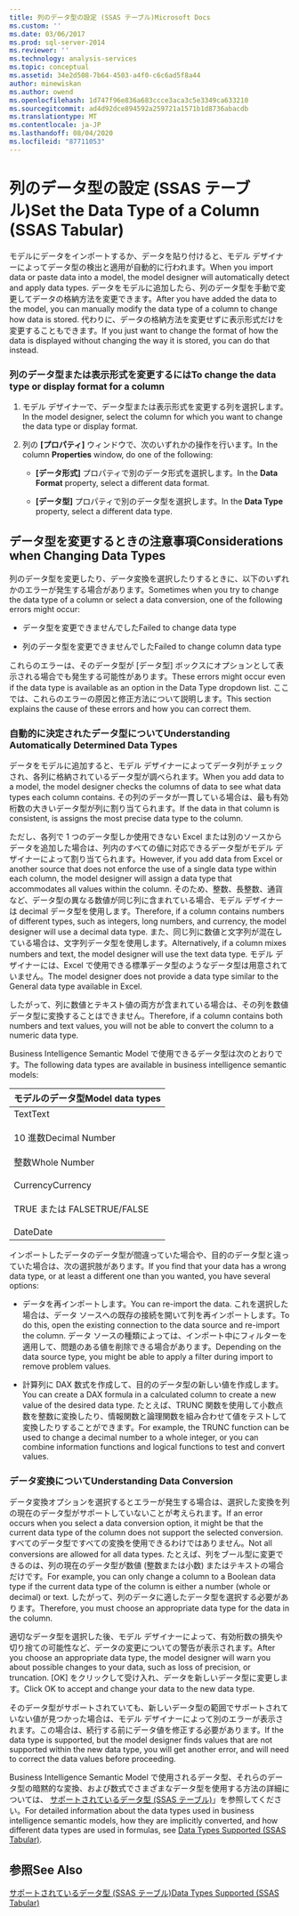 ```yaml
---
title: 列のデータ型の設定 (SSAS テーブル)Microsoft Docs
ms.custom: ''
ms.date: 03/06/2017
ms.prod: sql-server-2014
ms.reviewer: ''
ms.technology: analysis-services
ms.topic: conceptual
ms.assetid: 34e2d508-7b64-4503-a4f0-c6c6ad5f8a44
author: minewiskan
ms.author: owend
ms.openlocfilehash: 1d747f96e836a683ccce3aca3c5e3349ca633210
ms.sourcegitcommit: ad4d92dce894592a259721a1571b1d8736abacdb
ms.translationtype: MT
ms.contentlocale: ja-JP
ms.lasthandoff: 08/04/2020
ms.locfileid: "87711053"
---
```

# <a name="set-the-data-type-of-a-column-ssas-tabular"></a><span data-ttu-id="13e31-102">列のデータ型の設定 (SSAS テーブル)</span><span class="sxs-lookup"><span data-stu-id="13e31-102">Set the Data Type of a Column (SSAS Tabular)</span></span>
  <span data-ttu-id="13e31-103">モデルにデータをインポートするか、データを貼り付けると、モデル デザイナーによってデータ型の検出と適用が自動的に行われます。</span><span class="sxs-lookup"><span data-stu-id="13e31-103">When you import data or paste data into a model, the model designer will automatically detect and apply data types.</span></span> <span data-ttu-id="13e31-104">データをモデルに追加したら、列のデータ型を手動で変更してデータの格納方法を変更できます。</span><span class="sxs-lookup"><span data-stu-id="13e31-104">After you have added the data to the model, you can manually modify the data type of a column to change how data is stored.</span></span> <span data-ttu-id="13e31-105">代わりに、データの格納方法を変更せずに表示形式だけを変更することもできます。</span><span class="sxs-lookup"><span data-stu-id="13e31-105">If you just want to change the format of how the data is displayed without changing the way it is stored, you can do that instead.</span></span>  
  
### <a name="to-change-the-data-type-or-display-format-for-a-column"></a><span data-ttu-id="13e31-106">列のデータ型または表示形式を変更するには</span><span class="sxs-lookup"><span data-stu-id="13e31-106">To change the data type or display format for a column</span></span>  
  
1.  <span data-ttu-id="13e31-107">モデル デザイナーで、データ型または表示形式を変更する列を選択します。</span><span class="sxs-lookup"><span data-stu-id="13e31-107">In the model designer, select the column for which you want to change the data type or display format.</span></span>  
  
2.  <span data-ttu-id="13e31-108">列の **[プロパティ]** ウィンドウで、次のいずれかの操作を行います。</span><span class="sxs-lookup"><span data-stu-id="13e31-108">In the column **Properties** window, do one of the following:</span></span>  
  
    -   <span data-ttu-id="13e31-109">**[データ形式]** プロパティで別のデータ形式を選択します。</span><span class="sxs-lookup"><span data-stu-id="13e31-109">In the **Data Format** property, select a different data format.</span></span>  
  
    -   <span data-ttu-id="13e31-110">**[データ型]** プロパティで別のデータ型を選択します。</span><span class="sxs-lookup"><span data-stu-id="13e31-110">In the **Data Type** property, select a different data type.</span></span>  
  
## <a name="considerations-when-changing-data-types"></a><span data-ttu-id="13e31-111">データ型を変更するときの注意事項</span><span class="sxs-lookup"><span data-stu-id="13e31-111">Considerations when Changing Data Types</span></span>  
 <span data-ttu-id="13e31-112">列のデータ型を変更したり、データ変換を選択したりするときに、以下のいずれかのエラーが発生する場合があります。</span><span class="sxs-lookup"><span data-stu-id="13e31-112">Sometimes when you try to change the data type of a column or select a data conversion, one of the following errors might occur:</span></span>  
  
-   <span data-ttu-id="13e31-113">データ型を変更できませんでした</span><span class="sxs-lookup"><span data-stu-id="13e31-113">Failed to change data type</span></span>  
  
-   <span data-ttu-id="13e31-114">列のデータ型を変更できませんでした</span><span class="sxs-lookup"><span data-stu-id="13e31-114">Failed to change column data type</span></span>  
  
 <span data-ttu-id="13e31-115">これらのエラーは、そのデータ型が [データ型] ボックスにオプションとして表示される場合でも発生する可能性があります。</span><span class="sxs-lookup"><span data-stu-id="13e31-115">These errors might occur even if the data type is available as an option in the Data Type dropdown list.</span></span> <span data-ttu-id="13e31-116">ここでは、これらのエラーの原因と修正方法について説明します。</span><span class="sxs-lookup"><span data-stu-id="13e31-116">This section explains the cause of these errors and how you can correct them.</span></span>  
  
### <a name="understanding-automatically-determined-data-types"></a><span data-ttu-id="13e31-117">自動的に決定されたデータ型について</span><span class="sxs-lookup"><span data-stu-id="13e31-117">Understanding Automatically Determined Data Types</span></span>  
 <span data-ttu-id="13e31-118">データをモデルに追加すると、モデル デザイナーによってデータ列がチェックされ、各列に格納されているデータ型が調べられます。</span><span class="sxs-lookup"><span data-stu-id="13e31-118">When you add data to a model, the model designer checks the columns of data to see what data types each column contains.</span></span> <span data-ttu-id="13e31-119">その列のデータが一貫している場合は、最も有効桁数の大きいデータ型が列に割り当てられます。</span><span class="sxs-lookup"><span data-stu-id="13e31-119">If the data in that column is consistent, is assigns the most precise data type to the column.</span></span>  
  
 <span data-ttu-id="13e31-120">ただし、各列で 1 つのデータ型しか使用できない Excel または別のソースからデータを追加した場合は、列内のすべての値に対応できるデータ型がモデル デザイナーによって割り当てられます。</span><span class="sxs-lookup"><span data-stu-id="13e31-120">However, if you add data from Excel or another source that does not enforce the use of a single data type within each column, the model designer will assign a data type that accommodates all values within the column.</span></span> <span data-ttu-id="13e31-121">そのため、整数、長整数、通貨など、データ型の異なる数値が同じ列に含まれている場合、モデル デザイナーは decimal データ型を使用します。</span><span class="sxs-lookup"><span data-stu-id="13e31-121">Therefore, if a column contains numbers of different types, such as integers, long numbers, and currency, the model designer will use a decimal data type.</span></span> <span data-ttu-id="13e31-122">また、同じ列に数値と文字列が混在している場合は、文字列データ型を使用します。</span><span class="sxs-lookup"><span data-stu-id="13e31-122">Alternatively, if a column mixes numbers and text, the model designer will use the text data type.</span></span> <span data-ttu-id="13e31-123">モデル デザイナーには、Excel で使用できる標準データ型のようなデータ型は用意されていません。</span><span class="sxs-lookup"><span data-stu-id="13e31-123">The model designer does not provide a data type similar to the General data type available in Excel.</span></span>  
  
 <span data-ttu-id="13e31-124">したがって、列に数値とテキスト値の両方が含まれている場合は、その列を数値データ型に変換することはできません。</span><span class="sxs-lookup"><span data-stu-id="13e31-124">Therefore, if a column contains both numbers and text values, you will not be able to convert the column to a numeric data type.</span></span>  
  
 <span data-ttu-id="13e31-125">Business Intelligence Semantic Model で使用できるデータ型は次のとおりです。</span><span class="sxs-lookup"><span data-stu-id="13e31-125">The following data types are available in business intelligence semantic models:</span></span>  
  
|<span data-ttu-id="13e31-126">モデルのデータ型</span><span class="sxs-lookup"><span data-stu-id="13e31-126">Model data types</span></span>|  
|----------------------|  
|<span data-ttu-id="13e31-127">Text</span><span class="sxs-lookup"><span data-stu-id="13e31-127">Text</span></span><br /><br /> <span data-ttu-id="13e31-128">10 進数</span><span class="sxs-lookup"><span data-stu-id="13e31-128">Decimal Number</span></span><br /><br /> <span data-ttu-id="13e31-129">整数</span><span class="sxs-lookup"><span data-stu-id="13e31-129">Whole Number</span></span><br /><br /> <span data-ttu-id="13e31-130">Currency</span><span class="sxs-lookup"><span data-stu-id="13e31-130">Currency</span></span><br /><br /> <span data-ttu-id="13e31-131">TRUE または FALSE</span><span class="sxs-lookup"><span data-stu-id="13e31-131">TRUE/FALSE</span></span><br /><br /> <span data-ttu-id="13e31-132">Date</span><span class="sxs-lookup"><span data-stu-id="13e31-132">Date</span></span>|  
  
 <span data-ttu-id="13e31-133">インポートしたデータのデータ型が間違っていた場合や、目的のデータ型と違っていた場合は、次の選択肢があります。</span><span class="sxs-lookup"><span data-stu-id="13e31-133">If you find that your data has a wrong data type, or at least a different one than you wanted, you have several options:</span></span>  
  
-   <span data-ttu-id="13e31-134">データを再インポートします。</span><span class="sxs-lookup"><span data-stu-id="13e31-134">You can re-import the data.</span></span> <span data-ttu-id="13e31-135">これを選択した場合は、データ ソースへの既存の接続を開いて列を再インポートします。</span><span class="sxs-lookup"><span data-stu-id="13e31-135">To do this, open the existing connection to the data source and re-import the column.</span></span> <span data-ttu-id="13e31-136">データ ソースの種類によっては、インポート中にフィルターを適用して、問題のある値を削除できる場合があります。</span><span class="sxs-lookup"><span data-stu-id="13e31-136">Depending on the data source type, you might be able to apply a filter during import to remove problem values.</span></span>  
  
-   <span data-ttu-id="13e31-137">計算列に DAX 数式を作成して、目的のデータ型の新しい値を作成します。</span><span class="sxs-lookup"><span data-stu-id="13e31-137">You can create a DAX formula in a calculated column to create a new value of the desired data type.</span></span> <span data-ttu-id="13e31-138">たとえば、TRUNC 関数を使用して小数点数を整数に変換したり、情報関数と論理関数を組み合わせて値をテストして変換したりすることができます。</span><span class="sxs-lookup"><span data-stu-id="13e31-138">For example, the TRUNC function can be used to change a decimal number to a whole integer, or you can combine information functions and logical functions to test and convert values.</span></span>  
  
### <a name="understanding-data-conversion"></a><span data-ttu-id="13e31-139">データ変換について</span><span class="sxs-lookup"><span data-stu-id="13e31-139">Understanding Data Conversion</span></span>  
 <span data-ttu-id="13e31-140">データ変換オプションを選択するとエラーが発生する場合は、選択した変換を列の現在のデータ型がサポートしていないことが考えられます。</span><span class="sxs-lookup"><span data-stu-id="13e31-140">If an error occurs when you select a data conversion option, it might be that the current data type of the column does not support the selected conversion.</span></span> <span data-ttu-id="13e31-141">すべてのデータ型ですべての変換を使用できるわけではありません。</span><span class="sxs-lookup"><span data-stu-id="13e31-141">Not all conversions are allowed for all data types.</span></span> <span data-ttu-id="13e31-142">たとえば、列をブール型に変更できるのは、列の現在のデータ型が数値 (整数または小数) またはテキストの場合だけです。</span><span class="sxs-lookup"><span data-stu-id="13e31-142">For example, you can only change a column to a Boolean data type if the current data type of the column is either a number (whole or decimal) or text.</span></span> <span data-ttu-id="13e31-143">したがって、列のデータに適したデータ型を選択する必要があります。</span><span class="sxs-lookup"><span data-stu-id="13e31-143">Therefore, you must choose an appropriate data type for the data in the column.</span></span>  
  
 <span data-ttu-id="13e31-144">適切なデータ型を選択した後、モデル デザイナーによって、有効桁数の損失や切り捨ての可能性など、データの変更についての警告が表示されます。</span><span class="sxs-lookup"><span data-stu-id="13e31-144">After you choose an appropriate data type, the model designer will warn you about possible changes to your data, such as loss of precision, or truncation.</span></span> <span data-ttu-id="13e31-145">[OK] をクリックして受け入れ、データを新しいデータ型に変更します。</span><span class="sxs-lookup"><span data-stu-id="13e31-145">Click OK to accept and change your data to the new data type.</span></span>  
  
 <span data-ttu-id="13e31-146">そのデータ型がサポートされていても、新しいデータ型の範囲でサポートされていない値が見つかった場合は、モデル デザイナーによって別のエラーが表示されます。この場合は、続行する前にデータ値を修正する必要があります。</span><span class="sxs-lookup"><span data-stu-id="13e31-146">If the data type is supported, but the model designer finds values that are not supported within the new data type, you will get another error, and will need to correct the data values before proceeding.</span></span>  
  
 <span data-ttu-id="13e31-147">Business Intelligence Semantic Model で使用されるデータ型、それらのデータ型の暗黙的な変換、および数式でさまざまなデータ型を使用する方法の詳細については、 [サポートされているデータ型 (SSAS テーブル)](data-types-supported-ssas-tabular.md)」を参照してください。</span><span class="sxs-lookup"><span data-stu-id="13e31-147">For detailed information about the data types used in business intelligence semantic models, how they are implicitly converted, and how different data types are used in formulas, see [Data Types Supported &#40;SSAS Tabular&#41;](data-types-supported-ssas-tabular.md).</span></span>  
  
## <a name="see-also"></a><span data-ttu-id="13e31-148">参照</span><span class="sxs-lookup"><span data-stu-id="13e31-148">See Also</span></span>  
 [<span data-ttu-id="13e31-149">サポートされているデータ型 (SSAS テーブル)</span><span class="sxs-lookup"><span data-stu-id="13e31-149">Data Types Supported &#40;SSAS Tabular&#41;</span></span>](data-types-supported-ssas-tabular.md)  
  
  
